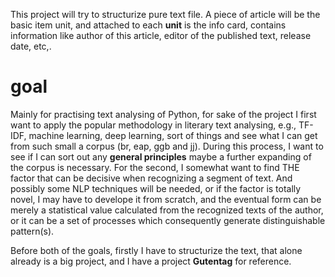 This project will try to structurize pure text file. A piece of article will be the basic item unit, and attached to each **unit** is the info card, contains information like author of this article, editor of the published text, release date, etc,.

# goal
Mainly for practising text analysing of Python, for sake of the project I first want to apply the popular methodology in literary text analysing, e.g., TF-IDF, machine learning, deep learning, sort of things and see what I can get from such small a corpus (br, eap, ggb and jj). During this process, I want to see if I can sort out any **general principles** maybe a further expanding of the corpus is necessary.
For the second, I somewhat want to find THE factor that can be decisive when recognizing a segment of text. And possibly some NLP techniques will be needed, or if the factor is totally novel, I may have to develope it from scratch, and the eventual form can be merely a statistical value calculated from the recognized texts of the author, or it can be a set of processes which consequently generate distinguishable pattern(s).

Before both of the goals, firstly I have to structurize the text, that alone already is a big project, and I have a project **Gutentag** for reference.
